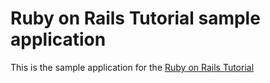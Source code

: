# Ruby on Rails Tutorial sample application

This is the sample application for the [Ruby on Rails Tutorial](http://railstutorial.org)